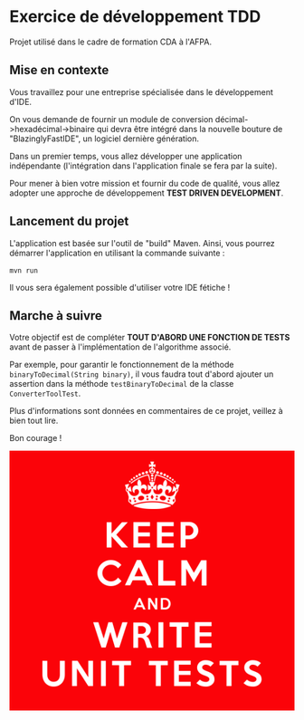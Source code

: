 # Exercice de développement TDD

Projet utilisé dans le cadre de formation CDA à l'AFPA.

## Mise en contexte
Vous travaillez pour une entreprise spécialisée dans le développement d'IDE.

On vous demande de fournir un module de conversion décimal->hexadécimal->binaire qui devra être intégré dans la nouvelle bouture de "BlazinglyFastIDE", un logiciel dernière génération.

Dans un premier temps, vous allez développer une application indépendante (l'intégration dans l'application finale se fera par la suite).

Pour mener à bien votre mission et fournir du code de qualité, vous allez adopter une approche de développement **TEST DRIVEN DEVELOPMENT**.


## Lancement du projet

L'application est basée sur l'outil de "build" Maven.
Ainsi, vous pourrez démarrer l'application en utilisant la commande suivante :
```
mvn run
```

Il vous sera également possible d'utiliser votre IDE fétiche !

## Marche à suivre

Votre objectif est de compléter **TOUT D'ABORD UNE FONCTION DE TESTS** avant de passer à l'implémentation de l'algorithme associé.

Par exemple, pour garantir le fonctionnement de la méthode `binaryToDecimal(String binary)`,
 il vous faudra tout d'abord ajouter un assertion dans la méthode `testBinaryToDecimal` de la classe `ConverterToolTest`.

Plus d'informations sont données en commentaires de ce projet, veillez à bien tout lire.

Bon courage !

![Image "Keep calm and write unit test"](./keepcalm-unit-test.png)
